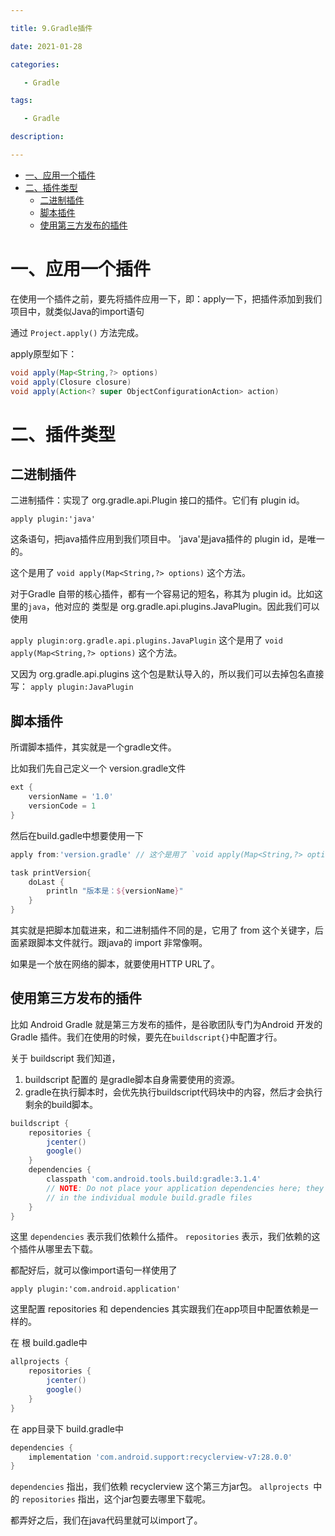 ```yaml
---

title: 9.Gradle插件

date: 2021-01-28

categories: 

   - Gradle

tags: 

   - Gradle 

description: ​

---
```



<!-- TOC -->

- [一、应用一个插件](#一应用一个插件)
- [二、插件类型](#二插件类型)
    - [二进制插件](#二进制插件)
    - [脚本插件](#脚本插件)
    - [使用第三方发布的插件](#使用第三方发布的插件)

<!-- /TOC -->

# 一、应用一个插件

在使用一个插件之前，要先将插件应用一下，即：apply一下，把插件添加到我们项目中，就类似Java的import语句

通过 `Project.apply()` 方法完成。

apply原型如下：

```java
void apply(Map<String,?> options)
void apply(Closure closure)
void apply(Action<? super ObjectConfigurationAction> action)
```


# 二、插件类型

## 二进制插件

二进制插件：实现了 org.gradle.api.Plugin 接口的插件。它们有 plugin id。

```
apply plugin:'java'
```

这条语句，把java插件应用到我们项目中。 'java'是java插件的 plugin id，是唯一的。

这个是用了 `void apply(Map<String,?> options)` 这个方法。

对于Gradle 自带的核心插件，都有一个容易记的短名，称其为 plugin id。比如这里的`java`，他对应的 类型是 org.gradle.api.plugins.JavaPlugin。因此我们可以使用

`apply plugin:org.gradle.api.plugins.JavaPlugin`
这个是用了 `void apply(Map<String,?> options)` 这个方法。

又因为 org.gradle.api.plugins 这个包是默认导入的，所以我们可以去掉包名直接写：
`apply plugin:JavaPlugin`


## 脚本插件

所谓脚本插件，其实就是一个gradle文件。


比如我们先自己定义一个 version.gradle文件
```groovy
ext {
    versionName = '1.0'
    versionCode = 1
}
```

然后在build.gadle中想要使用一下
```groovy
apply from:'version.gradle' // 这个是用了 `void apply(Map<String,?> options)` 这个方法。

task printVersion{
    doLast {
        println "版本是：${versionName}"
    }
}
```

其实就是把脚本加载进来，和二进制插件不同的是，它用了 from 这个关键字，后面紧跟脚本文件就行。跟java的 import 非常像啊。

如果是一个放在网络的脚本，就要使用HTTP URL了。


## 使用第三方发布的插件

比如 Android Gradle 就是第三方发布的插件，是谷歌团队专门为Android 开发的 Gradle 插件。我们在使用的时候，要先在`buildscript{}`中配置才行。

关于 buildscript 我们知道，

1. buildscript 配置的 是gradle脚本自身需要使用的资源。
2. gradle在执行脚本时，会优先执行buildscript代码块中的内容，然后才会执行剩余的build脚本。

```groovy
buildscript {
    repositories {
        jcenter()
        google()
    }
    dependencies {
        classpath 'com.android.tools.build:gradle:3.1.4'
        // NOTE: Do not place your application dependencies here; they belong
        // in the individual module build.gradle files
    }
}
```

这里 `dependencies` 表示我们依赖什么插件。
`repositories` 表示，我们依赖的这个插件从哪里去下载。

都配好后，就可以像import语句一样使用了

`apply plugin:'com.android.application'`



这里配置 repositories 和 dependencies  其实跟我们在app项目中配置依赖是一样的。


在 根 build.gadle中 
```groovy
allprojects {
    repositories {
        jcenter()
        google()
    }
}
```

在 app目录下 build.gradle中
```groovy
dependencies {
    implementation 'com.android.support:recyclerview-v7:28.0.0'
}
```

`dependencies` 指出，我们依赖 recyclerview 这个第三方jar包。 `allprojects `中的 `repositories` 指出，这个jar包要去哪里下载呢。

都弄好之后，我们在java代码里就可以import了。





